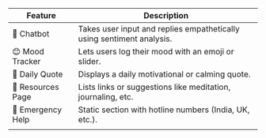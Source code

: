 | Feature           | Description                                                           |
| ----------------- | --------------------------------------------------------------------- |
| 🧠 Chatbot        | Takes user input and replies empathetically using sentiment analysis. |
| 😊 Mood Tracker   | Lets users log their mood with an emoji or slider.                    |
| 🌄 Daily Quote    | Displays a daily motivational or calming quote.                       |
| 🧘 Resources Page | Lists links or suggestions like meditation, journaling, etc.          |
| 🚨 Emergency Help | Static section with hotline numbers (India, UK, etc.).                |
|                   |                                                                       |